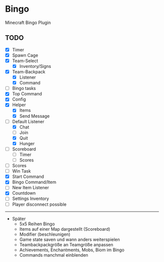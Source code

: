 # Bingo
Minecraft Bingo Plugin

## TODO

- [x] Timer
- [x] Spawn Cage 
- [x] Team-Select
  - [x] Inventory/Signs
- [x] Team-Backpack
  - [x] Listener
  - [x] Command
- [ ] Bingo tasks
- [x] Top Command 
- [x] Config 
- [x] Helper 
  - [x] Items
  - [x] Send Message
- [ ] Default Listener
  - [x] Chat
  - [ ] Join
  - [x] Quit
  - [x] Hunger
- [ ] Scoreboard
  - [ ] Timer
  - [ ] Scores
- [ ] Scores 
- [ ] Win Task
- [x] Start Command
- [x] Bingo Command/Item
- [ ] New Item Listener
- [X] Countdown
- [ ] Settings Inventory
- [ ] Player disconnect possible 

---

- Später
  - 5x5 Reihen Bingo
  - Items auf einer Map dargestellt (Scoreboard)
  - Modifier (beschleunigen)
  - Game state saven und wann anders weiterspielen
  - Teambackpackgröße an Teamgröße anpassen
  - Achievements, Enchantments, Mobs, Biom im Bingo
  - Commands manchmal einblenden